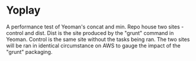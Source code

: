 Yoplay
======

A performance test of Yeoman's concat and min.  Repo house two sites - control and dist.  Dist is the site produced by the "grunt" command in Yeoman.  Control is the same site without the tasks being ran.  The two sites will be ran in identical circumstance on AWS to gauge the impact of the "grunt" packaging.
